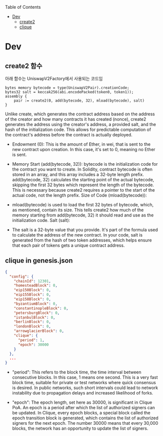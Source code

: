 
Table of Contents
- [Dev](#dev)
    - [create2](#create2-함수)
    - [clique](#clique-in-genesisjson)


# Dev
## create2 함수
아래 함수는 UniswapV2Factory에서 사용되는 코드임

```solidity
bytes memory bytecode = type(UniswapV2Pair).creationCode;
bytes32 salt = keccak256(abi.encodePacked(token0, token1));
assembly {
    pair := create2(0, add(bytecode, 32), mload(bytecode), salt)
}
```

Unlike create, which generates the contract address based on the address of the creator and how many contracts it has created (nonce), create2 generates the address using the creator's address, a provided salt, and the hash of the initialization code. This allows for predictable computation of the contract's address before the contract is actually deployed.

- Endowment (0): This is the amount of Ether, in wei, that is sent to the new contract upon creation. In this case, it's set to 0, meaning no Ether is sent.

- Memory Start (add(bytecode, 32)):
bytecode is the initialization code for the contract you want to create. In Solidity, contract bytecode is often stored in an array, and this array includes a 32-byte length prefix.
add(bytecode, 32) calculates the starting point of the actual bytecode, skipping the first 32 bytes which represent the length of the bytecode. This is necessary because create2 requires a pointer to the start of the actual code, not the length prefix.
Size of Code (mload(bytecode)):

- mload(bytecode) is used to load the first 32 bytes of bytecode, which, as mentioned, contain its size. This tells create2 how much of the memory starting from add(bytecode, 32) it should read and use as the initialization code.
Salt (salt):

- The salt is a 32-byte value that you provide. It's part of the formula used to calculate the address of the new contract.
In your code, salt is generated from the hash of two token addresses, which helps ensure that each pair of tokens gets a unique contract address.


## clique in genesis.json
```json
{
  "config": {
    "chainId": 12301,
    "homesteadBlock": 0,
    "eip150Block": 0,
    "eip155Block": 0,
    "eip158Block": 0,
    "byzantiumBlock": 0,
    "constantinopleBlock": 0,
    "petersburgBlock": 0,
    "istanbulBlock": 0,
    "berlinBlock": 0,
    "londonBlock": 0,
    "arrowglacierBlock": 0,
    "clique": {
      "period": 1,
      "epoch": 30000
    }
  },
  ...
}
```
- "period":
This refers to the block time, the time interval between consecutive blocks. In this case, 1 means one second. This is a very fast block time, suitable for private or test networks where quick consensus is desired. In public networks, such short intervals could lead to network instability due to propagation delays and increased likelihood of forks.

- "epoch":
The epoch length, set here as 30000, is significant in Clique PoA. An epoch is a period after which the list of authorized signers can be updated. In Clique, every epoch blocks, a special block called the epoch transition block is generated, which contains the list of authorized signers for the next epoch. The number 30000 means that every 30,000 blocks, the network has an opportunity to update the list of signers.

